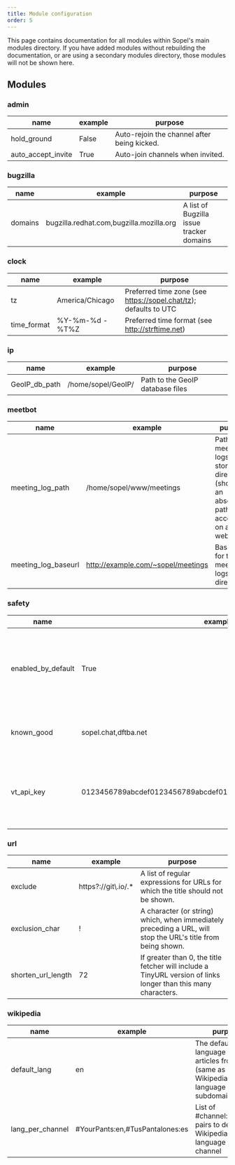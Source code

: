 ```yaml
---
title: Module configuration
order: 5
---
```


This page contains documentation for all modules within Sopel's main
modules directory. If you have added modules without rebuilding the
documentation, or are using a secondary modules directory, those
modules will not be shown here.

## Modules

### admin

| name | example | purpose |
| ---- | ------- | ------- |
| hold\_ground | False | Auto-rejoin the channel after being kicked. |
| auto\_accept\_invite | True | Auto-join channels when invited. |

### bugzilla

| name | example | purpose |
| ---- | ------- | ------- |
| domains | bugzilla.redhat.com,bugzilla.mozilla.org | A list of Bugzilla issue tracker domains |

### clock

| name | example | purpose |
| ---- | ------- | ------- |
| tz | America/Chicago | Preferred time zone (see <https://sopel.chat/tz>); defaults to UTC |
| time\_format | %Y-%m-%d - %T%Z | Preferred time format (see <http://strftime.net>) |

### ip

| name | example | purpose |
| ---- | ------- | ------- |
| GeoIP\_db\_path | /home/sopel/GeoIP/ | Path to the GeoIP database files |

### meetbot

| name | example | purpose |
| ---- | ------- | ------- |
| meeting\_log\_path | /home/sopel/www/meetings | Path to meeting logs storage directory (should be an absolute path, accessible on a webserver) |
| meeting\_log\_baseurl | http://example.com/~sopel/meetings | Base URL for the meeting logs directory |

### safety

| name | example | purpose |
| ---- | ------- | ------- |
| enabled\_by\_default | True | Enable URL safety in all channels where it isn't explicitly disabled. |
| known\_good | sopel.chat,dftba.net | List of "known good" domains to ignore. |
| vt\_api\_key | 0123456789abcdef0123456789abcdef0123456789abcdef0123456789abcdef | Optional VirusTotal API key to improve malicious URL detection |

### url

| name | example | purpose |
| ---- | ------- | ------- |
| exclude | https?://git\\.io/.* | A list of regular expressions for URLs for which the title should not be shown. |
| exclusion\_char | ! | A character (or string) which, when immediately preceding a URL, will stop the URL's title from being shown. |
| shorten\_url\_length | 72 | If greater than 0, the title fetcher will include a TinyURL version of links longer than this many characters. |

### wikipedia

| name | example | purpose |
| ---- | ------- | ------- |
| default\_lang | en | The default language to find articles from (same as Wikipedia language subdomain) |
| lang\_per\_channel | #YourPants:en,#TusPantalones:es | List of #channel:langcode pairs to define Wikipedia language per channel |